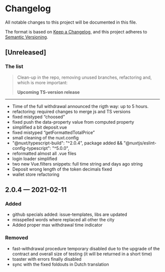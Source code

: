 # Changelog

All notable changes to this project will be documented in this file.

The format is based on [Keep a Changelog](https://keepachangelog.com/en/1.0.0/),
and this project adheres to [Semantic Versioning](https://semver.org/spec/v2.0.0.html).

## [Unreleased]

### The list

> Clean-up in the repo, removing unused branches, refactoring and, which is more important:
> 
> **Upcoming TS-version release**

---
* Time of the full withdrawal announced the rigth way: up to 5 hours.
* refactoring: required changes to merge js and TS versions
* fixed mistyped “choosed”
* fixed push the data-property value from computed property
* simplified a bit deposit.vue
* fixed mistyped “getFormattedTotalPrice”
* small cleaning of the nuxt.config
* "@nuxt/typescript-build": "^2.0.4", package added && "@nuxtjs/eslint-config-typescript": "^5.0.0",
* reformatted almost all .vue files
* login loader simplified
* two new Vue.filters snippets: full time string and days ago string
* Deposit wrong length of the token decimals fixed
* wallet store refactoring

## 2.0.4 — 2021-02-11

### Added

* github specials added: issue-templates, libs are updated
* misspelled words where replaced all other the city
* Added proper max withdrawal time indicator  

### Removed

- fast-withdrawal procedure temporary disabled due to the upgrade of the contract and overall size of testing (it will be returned in a short time)
- toaster with errors finally disabled
- sync with the fixed foldouts in Dutch translation
